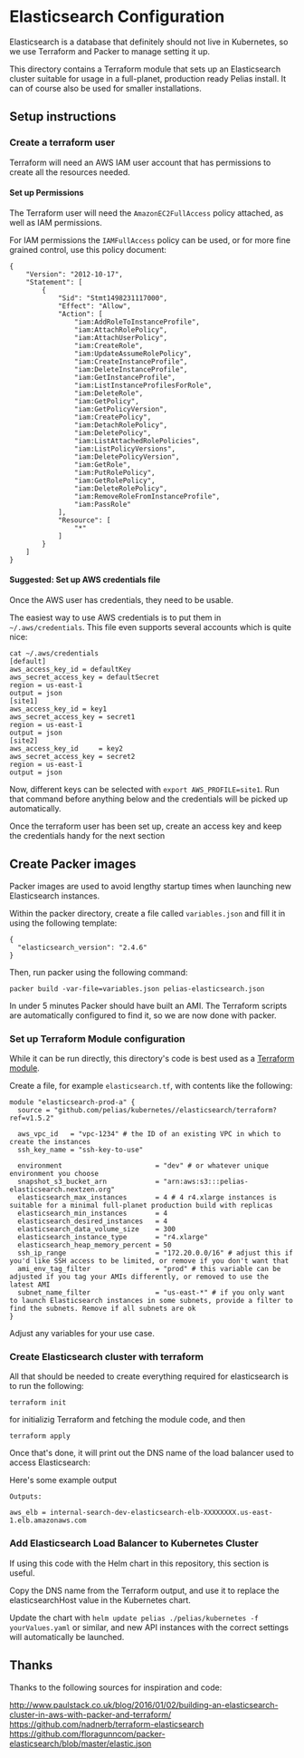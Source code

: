 # Elasticsearch Configuration

Elasticsearch is a database that definitely should not live in Kubernetes, so we use Terraform and Packer to manage setting it up.

This directory contains a Terraform module that sets up an Elasticsearch cluster suitable for usage in a full-planet, production ready Pelias install. It can of course also be used for smaller installations.

## Setup instructions

### Create a terraform user

Terraform will need an AWS IAM user account that has permissions to create all the resources needed.

#### Set up Permissions

The Terraform user will need the `AmazonEC2FullAccess` policy attached, as well as IAM permissions.

For IAM permissions the `IAMFullAccess` policy can be used, or for more fine grained control, use this policy document:
```
{
    "Version": "2012-10-17",
    "Statement": [
        {
            "Sid": "Stmt1498231117000",
            "Effect": "Allow",
            "Action": [
                "iam:AddRoleToInstanceProfile",
                "iam:AttachRolePolicy",
                "iam:AttachUserPolicy",
                "iam:CreateRole",
                "iam:UpdateAssumeRolePolicy",
                "iam:CreateInstanceProfile",
                "iam:DeleteInstanceProfile",
                "iam:GetInstanceProfile",
                "iam:ListInstanceProfilesForRole",
                "iam:DeleteRole",
                "iam:GetPolicy",
                "iam:GetPolicyVersion",
                "iam:CreatePolicy",
                "iam:DetachRolePolicy",
                "iam:DeletePolicy",
                "iam:ListAttachedRolePolicies",
                "iam:ListPolicyVersions",
                "iam:DeletePolicyVersion",
                "iam:GetRole",
                "iam:PutRolePolicy",
                "iam:GetRolePolicy",
                "iam:DeleteRolePolicy",
                "iam:RemoveRoleFromInstanceProfile",
                "iam:PassRole"
            ],
            "Resource": [
                "*"
            ]
        }
    ]
}
```

#### Suggested: Set up AWS credentials file

Once the AWS user has credentials, they need to be usable.

The easiest way to use AWS credentials is to put them in `~/.aws/credentials`. This file even supports several accounts which is quite nice:

```
cat ~/.aws/credentials
[default]
aws_access_key_id = defaultKey
aws_secret_access_key = defaultSecret
region = us-east-1
output = json
[site1]
aws_access_key_id = key1
aws_secret_access_key = secret1
region = us-east-1
output = json
[site2]
aws_access_key_id     = key2
aws_secret_access_key = secret2
region = us-east-1
output = json
```

Now, different keys can be selected with `export AWS_PROFILE=site1`. Run that command before anything below and the credentials will be picked up automatically.


Once the terraform user has been set up, create an access key and keep the credentials handy for the next section

## Create Packer images

Packer images are used to avoid lengthy startup times when launching new Elasticsearch instances.

Within the packer directory, create a file called `variables.json` and fill it in using the following template:

```
{
  "elasticsearch_version": "2.4.6"
}
```

Then, run packer using the following command:
```
packer build -var-file=variables.json pelias-elasticsearch.json
```

In under 5 minutes Packer should have built an AMI. The Terraform scripts are automatically configured to find it, so we are now done with packer.

### Set up Terraform Module configuration

While it can be run directly, this directory's code is best used as a [Terraform module](https://www.terraform.io/intro/getting-started/modules.html).

Create a file, for example `elasticsearch.tf`, with contents like the following:

```hcl
module "elasticsearch-prod-a" {
  source = "github.com/pelias/kubernetes//elasticsearch/terraform?ref=v1.5.2"

  aws_vpc_id   = "vpc-1234" # the ID of an existing VPC in which to create the instances
  ssh_key_name = "ssh-key-to-use"

  environment                       = "dev" # or whatever unique environment you choose
  snapshot_s3_bucket_arn            = "arn:aws:s3:::pelias-elasticsearch.nextzen.org"
  elasticsearch_max_instances       = 4 # 4 r4.xlarge instances is suitable for a minimal full-planet production build with replicas
  elasticsearch_min_instances       = 4
  elasticsearch_desired_instances   = 4
  elasticsearch_data_volume_size    = 300
  elasticsearch_instance_type       = "r4.xlarge"
  elasticsearch_heap_memory_percent = 50
  ssh_ip_range                      = "172.20.0.0/16" # adjust this if you'd like SSH access to be limited, or remove if you don't want that
  ami_env_tag_filter                = "prod" # this variable can be adjusted if you tag your AMIs differently, or removed to use the latest AMI
  subnet_name_filter                = "us-east-*" # if you only want to launch Elasticsearch instances in some subnets, provide a filter to find the subnets. Remove if all subnets are ok
}
```

Adjust any variables for your use case.


### Create Elasticsearch cluster with terraform

All that should be needed to create everything required for elasticsearch is to run the following:

```
terraform init
```

for initializig Terraform and fetching the module code, and then

```
terraform apply
```

Once that's done, it will print out the DNS name of the load balancer used to access Elasticsearch:

Here's some example output
```
Outputs:

aws_elb = internal-search-dev-elasticsearch-elb-XXXXXXXX.us-east-1.elb.amazonaws.com
```


### Add Elasticsearch Load Balancer to Kubernetes Cluster

If using this code with the Helm chart in this repository, this section is useful.

Copy the DNS name from the Terraform output, and use it to replace the elasticsearchHost value in the Kubernetes chart.

Update the chart with `helm update pelias ./pelias/kubernetes -f yourValues.yaml` or similar, and new API instances with the correct settings will automatically be launched.


## Thanks

Thanks to the following sources for inspiration and code:

http://www.paulstack.co.uk/blog/2016/01/02/building-an-elasticsearch-cluster-in-aws-with-packer-and-terraform/
https://github.com/nadnerb/terraform-elasticsearch
https://github.com/floragunncom/packer-elasticsearch/blob/master/elastic.json

